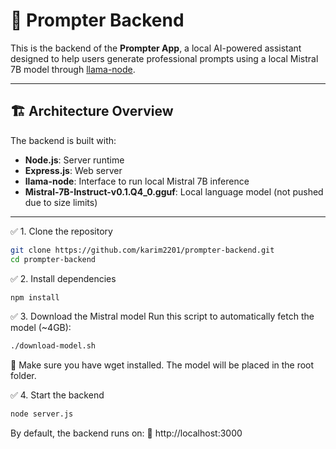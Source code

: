 # 🧠 Prompter Backend

This is the backend of the **Prompter App**, a local AI-powered assistant designed to help users generate professional prompts using a local Mistral 7B model through [llama-node](https://github.com/BuilderIO/llama-node).

---

## 🏗️ Architecture Overview

The backend is built with:

- **Node.js**: Server runtime
- **Express.js**: Web server
- **llama-node**: Interface to run local Mistral 7B inference
- **Mistral-7B-Instruct-v0.1.Q4_0.gguf**: Local language model (not pushed due to size limits)

---

✅ 1. Clone the repository

```bash
git clone https://github.com/karim2201/prompter-backend.git
cd prompter-backend
```

✅ 2. Install dependencies
```bash
npm install
```

✅ 3. Download the Mistral model
Run this script to automatically fetch the model (~4GB):

```bash
./download-model.sh
```
📌 Make sure you have wget installed. The model will be placed in the root folder.

✅ 4. Start the backend
```bash
node server.js
```
By default, the backend runs on:
📍 http://localhost:3000
